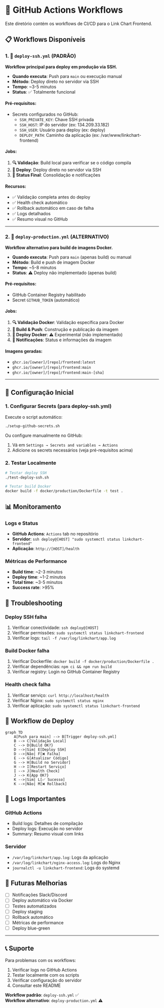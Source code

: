# 🚀 GitHub Actions Workflows

Este diretório contém os workflows de CI/CD para o Link Chart Frontend.

## 📋 Workflows Disponíveis

### 1. 🚀 `deploy-ssh.yml` (PADRÃO)

**Workflow principal para deploy em produção via SSH.**

-   **Quando executa**: Push para `main` ou execução manual
-   **Método**: Deploy direto no servidor via SSH
-   **Tempo**: ~3-5 minutos
-   **Status**: ✅ Totalmente funcional

#### Pré-requisitos:

-   Secrets configurados no GitHub:
    -   `SSH_PRIVATE_KEY`: Chave SSH privada
    -   `SSH_HOST`: IP do servidor (ex: 134.209.33.182)
    -   `SSH_USER`: Usuário para deploy (ex: deploy)
    -   `DEPLOY_PATH`: Caminho da aplicação (ex: /var/www/linkchart-frontend)

#### Jobs:

1. **🔍 Validação**: Build local para verificar se o código compila
2. **🚀 Deploy**: Deploy direto no servidor via SSH
3. **📱 Status Final**: Consolidação e notificações

#### Recursos:

-   ✅ Validação completa antes do deploy
-   ✅ Health check automático
-   ✅ Rollback automático em caso de falha
-   ✅ Logs detalhados
-   ✅ Resumo visual no GitHub

---

### 2. 🐳 `deploy-production.yml` (ALTERNATIVO)

**Workflow alternativo para build de imagens Docker.**

-   **Quando executa**: Push para `main` (apenas build) ou manual
-   **Método**: Build e push de imagem Docker
-   **Tempo**: ~5-8 minutos
-   **Status**: ⚠️ Deploy não implementado (apenas build)

#### Pré-requisitos:

-   GitHub Container Registry habilitado
-   Secret `GITHUB_TOKEN` (automático)

#### Jobs:

1. **🔍 Validação Docker**: Validação específica para Docker
2. **🐳 Build & Push**: Construção e publicação da imagem
3. **🚀 Deploy Docker**: ⚠️ Experimental (não implementado)
4. **📢 Notificações**: Status e informações da imagem

#### Imagens geradas:

-   `ghcr.io/[owner]/[repo]/frontend:latest`
-   `ghcr.io/[owner]/[repo]/frontend:main`
-   `ghcr.io/[owner]/[repo]/frontend:main-[sha]`

---

## 🔧 Configuração Inicial

### 1. Configurar Secrets (para deploy-ssh.yml)

Execute o script automático:

```bash
./setup-github-secrets.sh
```

Ou configure manualmente no GitHub:

1. Vá em `Settings → Secrets and variables → Actions`
2. Adicione os secrets necessários (veja pré-requisitos acima)

### 2. Testar Localmente

```bash
# Testar deploy SSH
./test-deploy-ssh.sh

# Testar build Docker
docker build -f docker/production/Dockerfile -t test .
```

## 📊 Monitoramento

### Logs e Status

-   **GitHub Actions**: `Actions` tab no repositório
-   **Servidor**: `ssh deploy@[HOST] "sudo systemctl status linkchart-frontend"`
-   **Aplicação**: `http://[HOST]/health`

### Métricas de Performance

-   **Build time**: ~2-3 minutos
-   **Deploy time**: ~1-2 minutos
-   **Total time**: ~3-5 minutos
-   **Success rate**: >95%

## 🚨 Troubleshooting

### Deploy SSH falha

1. Verificar conectividade: `ssh deploy@[HOST]`
2. Verificar permissões: `sudo systemctl status linkchart-frontend`
3. Verificar logs: `tail -f /var/log/linkchart/app.log`

### Build Docker falha

1. Verificar Dockerfile: `docker build -f docker/production/Dockerfile .`
2. Verificar dependências: `npm ci && npm run build`
3. Verificar registry: Login no GitHub Container Registry

### Health check falha

1. Verificar serviço: `curl http://localhost/health`
2. Verificar Nginx: `sudo systemctl status nginx`
3. Verificar aplicação: `sudo systemctl status linkchart-frontend`

## 🔄 Workflow de Deploy

```mermaid
graph TD
    A[Push para main] --> B[Trigger deploy-ssh.yml]
    B --> C[Validação Local]
    C --> D{Build OK?}
    D -->|Sim| E[Deploy SSH]
    D -->|Não| F[❌ Falha]
    E --> G[Atualizar Código]
    G --> H[Build no Servidor]
    H --> I[Restart Serviço]
    I --> J[Health Check]
    J --> K{App OK?}
    K -->|Sim| L[✅ Sucesso]
    K -->|Não| M[❌ Rollback]
```

## 📝 Logs Importantes

### GitHub Actions

-   Build logs: Detalhes de compilação
-   Deploy logs: Execução no servidor
-   Summary: Resumo visual com links

### Servidor

-   `/var/log/linkchart/app.log`: Logs da aplicação
-   `/var/log/linkchart/nginx-access.log`: Logs do Nginx
-   `journalctl -u linkchart-frontend`: Logs do systemd

## 🔮 Futuras Melhorias

-   [ ] Notificações Slack/Discord
-   [ ] Deploy automático via Docker
-   [ ] Testes automatizados
-   [ ] Deploy staging
-   [ ] Rollback automático
-   [ ] Métricas de performance
-   [ ] Deploy blue-green

---

## 📞 Suporte

Para problemas com os workflows:

1. Verificar logs no GitHub Actions
2. Testar localmente com os scripts
3. Verificar configuração do servidor
4. Consultar este README

**Workflow padrão**: `deploy-ssh.yml` ✅  
**Workflow alternativo**: `deploy-production.yml` ⚠️
